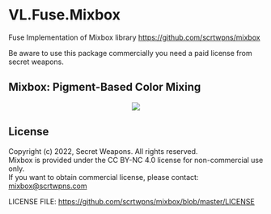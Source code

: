 # VL.Fuse.Mixbox
Fuse Implementation of Mixbox library
https://github.com/scrtwpns/mixbox

Be aware to use this package commercially you need a paid license from secret weapons.

## Mixbox: Pigment-Based Color Mixing
<p align="center">
  <img src="https://scrtwpns.com/mixbox/teaser.jpg"/>
</p>


## License
Copyright (c) 2022, Secret Weapons. All rights reserved.<br>
Mixbox is provided under the CC BY-NC 4.0 license for non-commercial use only.<br>
If you want to obtain commercial license, please contact: mixbox@scrtwpns.com

LICENSE FILE:
https://github.com/scrtwpns/mixbox/blob/master/LICENSE
